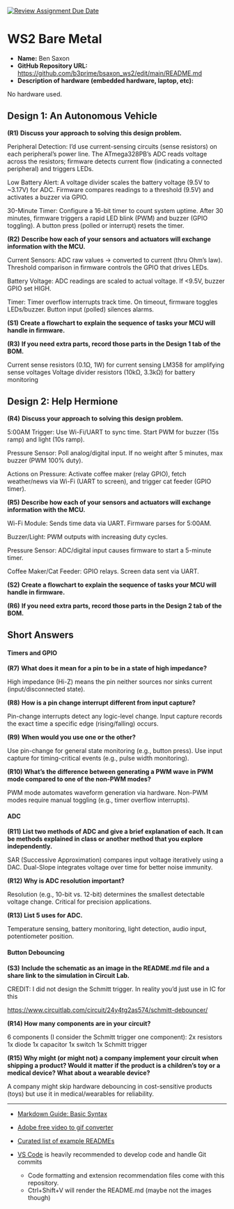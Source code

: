 [![Review Assignment Due Date](https://classroom.github.com/assets/deadline-readme-button-22041afd0340ce965d47ae6ef1cefeee28c7c493a6346c4f15d667ab976d596c.svg)](https://classroom.github.com/a/h0hAJrx7)
# WS2 Bare Metal

* **Name:** Ben Saxon
* **GitHub Repository URL:** https://github.com/b3prime/bsaxon_ws2/edit/main/README.md
* **Description of hardware (embedded hardware, laptop, etc):**

No hardware used.

## Design 1: An Autonomous Vehicle

**(R1)**	**Discuss your approach to solving this design problem.**

Peripheral Detection: I’d use current-sensing circuits (sense resistors) on each peripheral’s power line. The ATmega328PB’s ADC reads voltage across the resistors; firmware detects current flow (indicating a connected peripheral) and triggers LEDs.

Low Battery Alert: A voltage divider scales the battery voltage (9.5V to  ~3.17V) for ADC. Firmware compares readings to a threshold (9.5V) and activates a buzzer via GPIO.

30-Minute Timer: Configure a 16-bit timer to count system uptime. After 30 minutes, firmware triggers a rapid LED blink (PWM) and buzzer (GPIO toggling). A button press (polled or interrupt) resets the timer.


**(R2)**	**Describe how each of your sensors and actuators will exchange information with the MCU.**

Current Sensors: ADC raw values -> converted to current (thru Ohm’s law). Threshold comparison in firmware controls the GPIO that drives LEDs.

Battery Voltage: ADC readings are scaled to actual voltage. If <9.5V, buzzer GPIO set HIGH.

Timer: Timer overflow interrupts track time. On timeout, firmware toggles LEDs/buzzer. Button input (polled) silences alarms.


**(S1)**	**Create a flowchart to explain the sequence of tasks your MCU will handle in firmware.**



**(R3)**	**If you need extra parts, record those parts in the Design 1 tab of the BOM.**

Current sense resistors (0.1Ω, 1W) for current sensing
LM358 for amplifying sense voltages 
Voltage divider resistors (10kΩ, 3.3kΩ) for battery monitoring

## **Design 2: Help Hermione**

**(R4)**	**Discuss your approach to solving this design problem.**

5:00AM Trigger: Use Wi-Fi/UART to sync time. Start PWM for buzzer (15s ramp) and light (10s ramp).

Pressure Sensor: Poll analog/digital input. If no weight after 5 minutes, max buzzer (PWM 100% duty).

Actions on Pressure: Activate coffee maker (relay GPIO), fetch weather/news via Wi-Fi (UART to screen), and trigger cat feeder (GPIO timer).

**(R5)**	**Describe how each of your sensors and actuators will exchange information with the MCU.**

Wi-Fi Module: Sends time data via UART. Firmware parses for 5:00AM.

Buzzer/Light: PWM outputs with increasing duty cycles.

Pressure Sensor: ADC/digital input causes firmware to start a 5-minute timer.

Coffee Maker/Cat Feeder: GPIO relays. Screen data sent via UART.

**(S2)**	**Create a flowchart to explain the sequence of tasks your MCU will handle in firmware.**

**(R6)**	**If you need extra parts, record those parts in the Design 2 tab of the BOM.**

## Short Answers

#### Timers and GPIO

**(R7)**	**What does it mean for a pin to be in a state of high impedance?**

 High impedance (Hi-Z) means the pin neither sources nor sinks current (input/disconnected state).

**(R8)**	**How is a pin change interrupt different from input capture?**

Pin-change interrupts detect any logic-level change. Input capture records the exact time a specific edge (rising/falling) occurs.

**(R9)**	**When would you use one or the other?**

Use pin-change for general state monitoring (e.g., button press). Use input capture for timing-critical events (e.g., pulse width monitoring).

**(R10) What’s the difference between generating a PWM wave in PWM mode compared to one of the non-PWM modes?**

PWM mode automates waveform generation via hardware. Non-PWM modes require manual toggling (e.g., timer overflow interrupts).

#### ADC

**(R11) List two methods of ADC and give a brief explanation of each. It can be methods explained in class or another method that you explore independently.**

SAR (Successive Approximation) compares input voltage iteratively using a DAC. Dual-Slope integrates voltage over time for better noise immunity.

**(R12) Why is ADC resolution important?**

Resolution (e.g., 10-bit vs. 12-bit) determines the smallest detectable voltage change. Critical for precision applications.

**(R13) List 5 uses for ADC.**

Temperature sensing, battery monitoring, light detection, audio input, potentiometer position.

#### Button Debouncing

**(S3)**	**Include the schematic as an image in the README.md file and a share link to the simulation in Circuit Lab.**


CREDIT: I did not design the Schmitt trigger. In reality you’d just use in IC for this

https://www.circuitlab.com/circuit/24y4tg2as574/schmitt-debouncer/

**(R14) How many components are in your circuit?**

6 components (I consider the Schmitt trigger one component):
2x resistors
1x diode
1x capacitor
1x switch
1x Schmitt trigger

**(R15) Why might (or might not) a company implement your circuit when shipping a product? Would it matter if the product is a children’s toy or a medical device? What about a wearable device?**

A company might skip hardware debouncing in cost-sensitive products (toys) but use it in medical/wearables for reliability.

---



* [Markdown Guide: Basic Syntax](https://www.markdownguide.org/basic-syntax/)
* [Adobe free video to gif converter](https://www.adobe.com/express/feature/video/convert/video-to-gif)
* [Curated list of example READMEs](https://github.com/matiassingers/awesome-readme)
* [VS Code](https://code.visualstudio.com/) is heavily recommended to develop code and handle Git commits

  * Code formatting and extension recommendation files come with this repository.
  * Ctrl+Shift+V will render the README.md (maybe not the images though)
